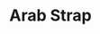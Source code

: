 ---
title: "Arab Strap"
summary: "Arab Strap are a Scottish indie rock band whose core members are Aidan Moffat and Malcolm Middleton. The band were signed to independent record label Chemikal Underground, split in 2006 and reformed in 2016. The band signed to Rock Action Records in 2020."
image: "arab-strap.jpg"
apple_music_artist_url: "https://music.apple.com/gb/artist/arab-strap/2989250"
wikipedia_url: "https://en.wikipedia.org/wiki/Arab_Strap"
---